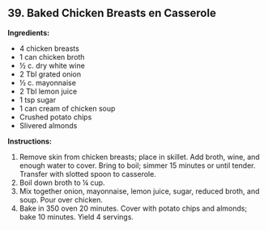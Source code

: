 ## 39. Baked Chicken Breasts en Casserole

**Ingredients:**
- 4 chicken breasts
- 1 can chicken broth
- ½ c. dry white wine
- 2 Tbl grated onion
- ½ c. mayonnaise
- 2 Tbl lemon juice
- 1 tsp sugar
- 1 can cream of chicken soup
- Crushed potato chips
- Slivered almonds

**Instructions:**
1. Remove skin from chicken breasts; place in skillet. Add broth, wine, and enough water to cover. Bring to boil; simmer 15 minutes or until tender. Transfer with slotted spoon to casserole.
2. Boil down broth to ¼ cup.
3. Mix together onion, mayonnaise, lemon juice, sugar, reduced broth, and soup. Pour over chicken.
4. Bake in 350 oven 20 minutes. Cover with potato chips and almonds; bake 10 minutes. Yield 4 servings.